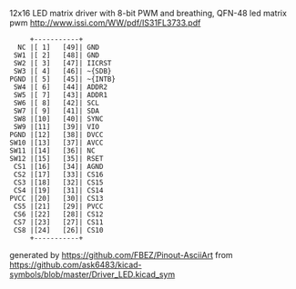 12x16 LED matrix driver with 8-bit PWM and breathing, QFN-48
led matrix pwm
http://www.issi.com/WW/pdf/IS31FL3733.pdf


	     +-----------+
	  NC |[ 1]   [49]| GND
	 SW1 |[ 2]   [48]| GND
	 SW2 |[ 3]   [47]| IICRST
	 SW3 |[ 4]   [46]| ~{SDB}
	PGND |[ 5]   [45]| ~{INTB}
	 SW4 |[ 6]   [44]| ADDR2
	 SW5 |[ 7]   [43]| ADDR1
	 SW6 |[ 8]   [42]| SCL
	 SW7 |[ 9]   [41]| SDA
	 SW8 |[10]   [40]| SYNC
	 SW9 |[11]   [39]| VIO
	PGND |[12]   [38]| DVCC
	SW10 |[13]   [37]| AVCC
	SW11 |[14]   [36]| NC
	SW12 |[15]   [35]| RSET
	 CS1 |[16]   [34]| AGND
	 CS2 |[17]   [33]| CS16
	 CS3 |[18]   [32]| CS15
	 CS4 |[19]   [31]| CS14
	PVCC |[20]   [30]| CS13
	 CS5 |[21]   [29]| PVCC
	 CS6 |[22]   [28]| CS12
	 CS7 |[23]   [27]| CS11
	 CS8 |[24]   [26]| CS10
	     +-----------+


generated by https://github.com/FBEZ/Pinout-AsciiArt from https://github.com/ask6483/kicad-symbols/blob/master/Driver_LED.kicad_sym